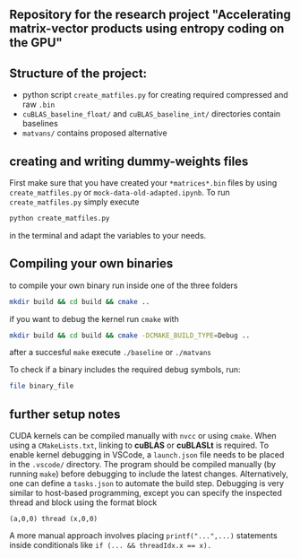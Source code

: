 ## Repository for the research project "Accelerating matrix-vector products using entropy coding on the GPU" ##

## Structure of the project:

- python script `create_matfiles.py` for creating required compressed and raw `.bin` 
- `cuBLAS_baseline_float/` and `cuBLAS_baseline_int/` directories contain baselines
- `matvans/` contains proposed alternative 

## creating and writing dummy-weights files
First make sure that you have created your `*matrices*.bin` files by using `create_matfiles.py` or `mock-data-old-adapted.ipynb`. To run `create_matfiles.py` simply execute 
```bash
python create_matfiles.py
```
in the terminal and adapt the variables to your needs.

## Compiling your own binaries
to compile your own binary run inside one of the three folders
```bash
mkdir build && cd build && cmake .. 
```
if you want to debug the kernel run `cmake` with
```bash
mkdir build && cd build && cmake -DCMAKE_BUILD_TYPE=Debug ..
```
after a succesful `make` execute `./baseline` or `./matvans` 

To check if a binary includes the required debug symbols, run:
```bash
file binary_file
```


## further setup notes
CUDA kernels can be compiled manually with `nvcc` or using `cmake`. When using a `CMakeLists.txt`, linking to **cuBLAS** or **cuBLASLt** is required. To enable kernel debugging in VSCode, a `launch.json` file needs to be placed in the `.vscode/` directory. The program should be compiled manually (by running `make`) before debugging to include the latest changes. Alternatively, one can define a `tasks.json` to automate the build step. Debugging is very similar to host-based programming, except you can specify the inspected thread and block using the format block

```
(a,0,0) thread (x,0,0)
```

A more manual approach involves placing 
`printf("...",...)` statements inside conditionals like `if (... && threadIdx.x == x).`
